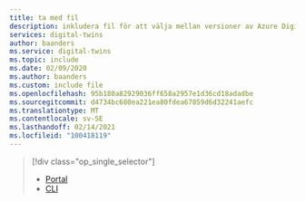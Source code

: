 ```yaml
---
title: ta med fil
description: inkludera fil för att välja mellan versioner av Azure Digitals med hanterad identitets instruktions artikel
services: digital-twins
author: baanders
ms.service: digital-twins
ms.topic: include
ms.date: 02/09/2020
ms.author: baanders
ms.custom: include file
ms.openlocfilehash: 95b180a82929036ff658a2957e1d36cd18adadbe
ms.sourcegitcommit: d4734bc680ea221ea80fdea67859d6d32241aefc
ms.translationtype: MT
ms.contentlocale: sv-SE
ms.lasthandoff: 02/14/2021
ms.locfileid: "100418119"
---
```

> [!div class="op_single_selector"]
> * [Portal](../articles/digital-twins/how-to-enable-managed-identities-portal.md)
> * [CLI](../articles/digital-twins/how-to-enable-managed-identities-cli.md)